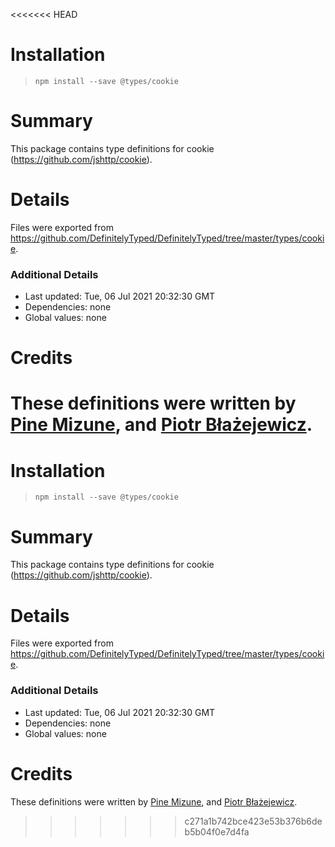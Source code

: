 <<<<<<< HEAD
# Installation
> `npm install --save @types/cookie`

# Summary
This package contains type definitions for cookie (https://github.com/jshttp/cookie).

# Details
Files were exported from https://github.com/DefinitelyTyped/DefinitelyTyped/tree/master/types/cookie.

### Additional Details
 * Last updated: Tue, 06 Jul 2021 20:32:30 GMT
 * Dependencies: none
 * Global values: none

# Credits
These definitions were written by [Pine Mizune](https://github.com/pine), and [Piotr Błażejewicz](https://github.com/peterblazejewicz).
=======
# Installation
> `npm install --save @types/cookie`

# Summary
This package contains type definitions for cookie (https://github.com/jshttp/cookie).

# Details
Files were exported from https://github.com/DefinitelyTyped/DefinitelyTyped/tree/master/types/cookie.

### Additional Details
 * Last updated: Tue, 06 Jul 2021 20:32:30 GMT
 * Dependencies: none
 * Global values: none

# Credits
These definitions were written by [Pine Mizune](https://github.com/pine), and [Piotr Błażejewicz](https://github.com/peterblazejewicz).
>>>>>>> c271a1b742bce423e53b376b6deb5b04f0e7d4fa
